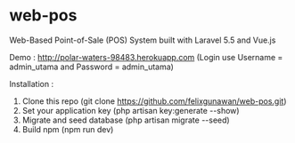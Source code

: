 # web-pos
Web-Based Point-of-Sale (POS) System built with Laravel 5.5 and Vue.js

Demo : http://polar-waters-98483.herokuapp.com
(Login use Username = admin_utama and Password = admin_utama)

Installation : 
1. Clone this repo (git clone https://github.com/felixgunawan/web-pos.git)
2. Set your application key (php artisan key:generate --show)
3. Migrate and seed database (php artisan migrate --seed)
4. Build npm (npm run dev)
